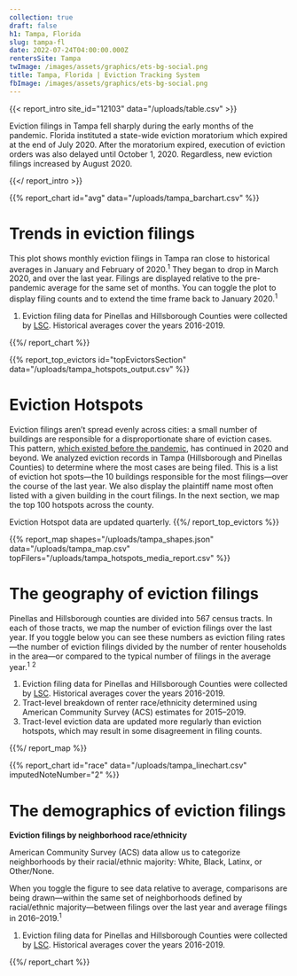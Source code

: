 ```yaml
---
collection: true
draft: false
h1: Tampa, Florida
slug: tampa-fl
date: 2022-07-24T04:00:00.000Z
rentersSite: Tampa
twImage: /images/assets/graphics/ets-bg-social.png
title: Tampa, Florida | Eviction Tracking System
fbImage: /images/assets/graphics/ets-bg-social.png
---
```


{{< report_intro site_id="12103" data="/uploads/table.csv" >}}

Eviction filings in Tampa fell sharply during the early months of the pandemic. Florida instituted a state-wide eviction moratorium which expired at the end of July 2020. After the moratorium expired, execution of eviction orders was also delayed until October 1, 2020. Regardless, new eviction filings increased by August 2020.



{{</ report_intro >}}



{{% report_chart id="avg" data="/uploads/tampa_barchart.csv" %}}

# Trends in eviction filings

This plot shows monthly eviction filings in Tampa ran close to historical averages in January and February of 2020.<sup>1</sup> They began to drop in March 2020, and over the last year. Filings are displayed relative to the pre-pandemic average for the same set of months. You can toggle the plot to display filing counts and to extend the time frame back to January 2020.<sup>1</sup>

1. Eviction filing data for Pinellas and Hillsborough Counties were collected by [LSC](https://www.lsc.gov/). Historical averages cover the years 2016-2019.

{{%/ report_chart %}}



{{% report_top_evictors id="topEvictorsSection" data="/uploads/tampa_hotspots_output.csv" %}}
# Eviction Hotspots

Eviction filings aren’t spread evenly across cities: a small number of buildings are responsible for a disproportionate share of eviction cases. This pattern, [which existed before the pandemic](https://evictionlab.org/top-evicting-landlords-drive-us-eviction-crisis/), has continued in 2020 and beyond. We analyzed eviction records in Tampa (Hillsborough and Pinellas Counties) to determine where the most cases are being filed. This is a list of eviction hot spots—the 10 buildings responsible for the most filings—over the course of the last year. We also display the plaintiff name most often listed with a given building in the court filings. In the next section, we map the top 100 hotspots across the county.

Eviction Hotspot data are updated quarterly.
{{%/ report_top_evictors %}}



{{% report_map shapes="/uploads/tampa_shapes.json" data="/uploads/tampa_map.csv" topFilers="/uploads/tampa_hotspots_media_report.csv" %}}

# The geography of eviction filings

Pinellas and Hillsborough counties are divided into 567 census tracts. In each of those tracts, we map the number of eviction filings over the last year. If you toggle below you can see these numbers as eviction filing rates—the number of eviction filings divided by the number of renter households in the area—or compared to the typical number of filings in the average year.<sup>1</sup> <sup>2</sup>

1. Eviction filing data for Pinellas and Hillsborough Counties were collected by [LSC](https://www.lsc.gov/). Historical averages cover the years 2016-2019.
2. Tract-level breakdown of renter race/ethnicity determined using American Community Survey (ACS) estimates for 2015–2019.
3. Tract-level eviction data are updated more regularly than eviction hotspots, which may result in some disagreement in filing counts.

{{%/ report_map %}}



{{% report_chart id="race" data="/uploads/tampa_linechart.csv" imputedNoteNumber="2" %}}





# The demographics of eviction filings

**Eviction filings by neighborhood race/ethnicity**

American Community Survey (ACS) data allow us to categorize neighborhoods by their racial/ethnic majority: White, Black, Latinx, or Other/None. 

When you toggle the figure to see data relative to average, comparisons are being drawn—within the same set of neighborhoods defined by racial/ethnic majority—between filings over the last year and average filings in 2016–2019.<sup>1</sup>

1. Eviction filing data for Pinellas and Hillsborough Counties were collected by [LSC](https://www.lsc.gov/). Historical averages cover the years 2016-2019.


{{%/ report_chart %}}